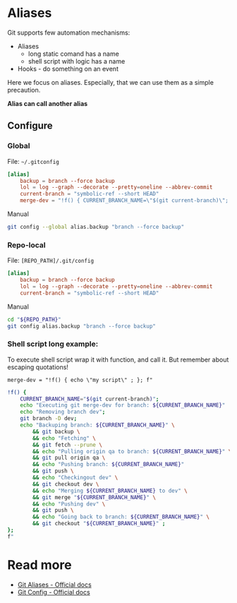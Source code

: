 # Aliases

Git supports few automation mechanisms:

- Aliases
  - long static comand has a name
  - shell script with logic has a name
- Hooks - do something on an event

Here we focus on aliases. Especially, that we can use them as a simple precaution.

**Alias can call another alias**

## Configure

### Global

File: `~/.gitconfig`
```toml
[alias]
    backup = branch --force backup
    lol = log --graph --decorate --pretty=oneline --abbrev-commit
    current-branch = "symbolic-ref --short HEAD"
    merge-dev = "!f() { CURRENT_BRANCH_NAME=\"$(git current-branch)\"; echo \"Executing git merge-dev for branch: ${CURRENT_BRANCH_NAME}\"; echo \"Removing branch dev\"; git branch -D dev; echo \"Backuping branch: ${CURRENT_BRANCH_NAME}\" && git backup && echo \"Fetching\" && git fetch --prune && echo \"Pulling origin qa to branch: ${CURRENT_BRANCH_NAME}\" && git pull origin qa && echo \"Pushing branch: ${CURRENT_BRANCH_NAME}\" && git push && echo \"Checkingout dev\" && git checkout dev && echo \"Merging ${CURRENT_BRANCH_NAME}\\ to dev\" && git merge \"${CURRENT_BRANCH_NAME}\" && echo \"Pushing dev\" && git push && echo \"Going back to branch: ${CURRENT_BRANCH_NAME}\" && git checkout \"${CURRENT_BRANCH_NAME}\" ; }; f"
```

Manual
```sh
git config --global alias.backup "branch --force backup"
```

### Repo-local

File: `[REPO_PATH]/.git/config`
```toml
[alias]
    backup = branch --force backup
    lol = log --graph --decorate --pretty=oneline --abbrev-commit
    current-branch = "symbolic-ref --short HEAD"
```

Manual
```sh
cd "${REPO_PATH}"
git config alias.backup "branch --force backup"
```

### Shell script long example:

To execute shell script wrap it with function, and call it. But remember about escaping quotations!
```
merge-dev = "!f() { echo \"my script\" ; }; f"
```

```sh
!f() {
    CURRENT_BRANCH_NAME="$(git current-branch)";
    echo "Executing git merge-dev for branch: ${CURRENT_BRANCH_NAME}"
    echo "Removing branch dev";
    git branch -D dev;
    echo "Backuping branch: ${CURRENT_BRANCH_NAME}" \
        && git backup \
        && echo "Fetching" \
        && git fetch --prune \
        && echo "Pulling origin qa to branch: ${CURRENT_BRANCH_NAME}" \
        && git pull origin qa \
        && echo "Pushing branch: ${CURRENT_BRANCH_NAME}"
        && git push \
        && echo "Checkingout dev" \
        && git checkout dev \
        && echo "Merging ${CURRENT_BRANCH_NAME} to dev" \
        && git merge "${CURRENT_BRANCH_NAME}" \
        && echo "Pushing dev" \
        && git push \
        && echo "Going back to branch: ${CURRENT_BRANCH_NAME}" \
        && git checkout "${CURRENT_BRANCH_NAME}" ;
};
f"
```

# Read more
- [Git Aliases - Official docs](https://git-scm.com/book/en/v2/Git-Basics-Git-Aliases)
- [Git Config - Official docs](https://git-scm.com/docs/git-config)